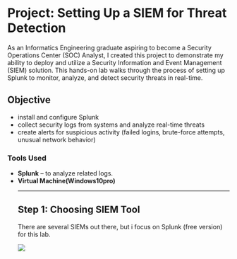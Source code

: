 <h1>Project: Setting Up a SIEM for Threat Detection</h1>
<p>
  As an Informatics Engineering graduate aspiring to become a Security Operations Center (SOC) Analyst, I created this project to demonstrate my ability to deploy and utilize a Security Information and Event Management (SIEM) solution. This hands-on lab walks through the process of setting up Splunk to monitor, analyze, and detect security threats in real-time.
</p>
<h2>Objective</h2>
<ul>
  <li>install and configure Splunk</li>
  <li>collect security logs from systems and analyze real-time threats</li>
  <li>create alerts for suspicious activity (failed logins, brute-force attempts, unusual network behavior)</li>
</ul>

<h3>Tools Used</h3>
<ul>
  <li><strong>Splunk</strong> – to analyze related logs.</li>
  <li><strong>Virtual Machine(Windows10pro)</strong>
<hr />

<h2>Step 1: Choosing SIEM Tool</h2>
<p>There are several SIEMs out there, but i focus on Splunk (free version) for this lab.</p>
<a href="https://www.linkedin.com/in/ananda-bagaskara-poetra-dwiki-34492b221/](https://www.splunk.com/en_us/download.html">
  <img src="https://img.shields.io/badge/-Splunk-000000?&style=for-the-badge&logo=Splunk&logoColor=white" />
</a>
